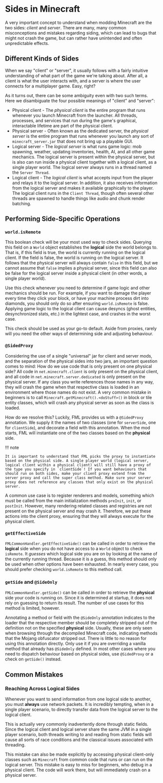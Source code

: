 Sides in Minecraft
===================

A very important concept to understand when modding Minecraft are the two sides: *client* and *server*. There are many, many common misconceptions and mistakes regarding siding, which can lead to bugs that might not crash the game, but can rather have unintended and often unpredictable effects.

Different Kinds of Sides
------------------------

When we say "client" or "server", it usually follows with a fairly intuitive understanding of what part of the game we're talking about. After all, a client is what the user interacts with, and a server is where the user connects for a multiplayer game. Easy, right?

As it turns out, there can be some ambiguity even with two such terms. Here we disambiguate the four possible meanings of "client" and "server":

* Physical client - The *physical client* is the entire program that runs whenever you launch Minecraft from the launcher. All threads, processes, and services that run during the game's graphical, interactable lifetime are part of the physical client.
* Physical server - Often known as the dedicated server, the *physical server* is the entire program that runs whenever you launch any sort of `minecraft_server.jar` that does not bring up a playable GUI.
* Logical server - The *logical server* is what runs game logic: mob spawning, weather, updating inventories, health, AI, and all other game mechanics. The logical server is present within the physical server, but is also can run inside a physical client together with a logical client, as a single player world. The logical server always runs in a thread named the `Server Thread`.
* Logical client - The *logical client* is what accepts input from the player and relays it to the logical server. In addition, it also receives information from the logical server and makes it available graphically to the player. The logical client runs in the `Client Thread`, though often several other threads are spawned to handle things like audio and chunk render batching.

Performing Side-Specific Operations
-----------------------------------

### `world.isRemote`

This boolean check will be your most used way to check sides. Querying this field on a `World` object establishes the  **logical** side the world belongs to. That is, if this field is true, the world is currently running on the logical client. If the field is false, the world is running on the logical server. It follows that the physical server will always contain `false` in this field, but we cannot assume that `false` implies a physical server, since this field can also be false for the logical server inside a physical client (in other words, a single player world).

Use this check whenever you need to determine if game logic and other mechanics should be run. For example, if you want to damage the player every time they click your block, or have your machine process dirt into diamonds, you should only do so after ensuring `world.isRemote` is false. Applying game logic to the logical client can cause desyncs (ghost entities, desynchronized stats, etc.) in the lightest case, and crashes in the worst case.

This check should be used as your go-to default. Aside from proxies, rarely will you need the other ways of determining side and adjusting behaviour.

### `@SidedProxy`

Considering the use of a single "universal" jar for client and server mods, and the separation of the physical sides into two jars, an important question comes to mind: How do we use code that is only present on one physical side? All code in `net.minecraft.client` is only present on the physical client, and all code in `net.minecraft.server.dedicated` is only present on the physical server. If any class you write references those names in any way, they will crash the game when that respective class is loaded in an environment where those names do not exist. A very common mistake in beginners is to call `Minecraft.getMinecraft().<doStuff>()` in block or tile entity classes, which will crash any physical server as soon as the class is loaded.

How do we resolve this? Luckily, FML provides us with a `@SidedProxy` annotation. We supply it the names of two classes (one for `serverSide`, one for `clientSide`), and decorate a field with this annotation. When the mod starts, FML will instantiate one of the two classes based on the **physical** side.

!!! note

    It is important to understand that FML picks the proxy to instantiate based on the physical side. A single player world (logical server, logical client within a physical client) will still have a proxy of the type you specify in `clientSide`! If you want behaviours that should run on both sides, make your client proxy extend from the server proxy and call the super class method. Make sure your server proxy does not reference any classes that only exist on the physical server.

A common use case is to register renderers and models, something which must be called from the main initialization methods `preInit`, `init`, or `postInit`. However, many rendering related classes and registries are not present on the physical server and may crash it. Therefore, we put these actions into the client proxy, ensuring that they will always execute for the physical client.

### `getEffectiveSide`

`FMLCommonHandler.getEffectiveSide()` can be called in order to retrieve the **logical** side when you do not have access to a `World` object to check `isRemote`. It *guesses* which logical side you are on by looking at the name of the currently running thread. Because it is a guess, this method should only be used when other options have been exhausted. In nearly every case, you should prefer checking `world.isRemote` to this method call.

### `getSide` and `@SideOnly`

`FMLCommonHandler.getSide()` can be called in order to retrieve the **physical** side your code is running on. Since it is determined at startup, it does not rely on guessing to return its result. The number of use cases for this method is limited, however.

Annotating a method or field with the `@SideOnly` annotation indicates to the loader that the respective member should be completely stripped out of the definition not on the specified **physical** side. Usually, these are only seen when browsing through the decompiled Minecraft code, indicating methods that the Mojang obfuscator stripped out. There is little to no reason for using this annotation directly. Only use it if you are overriding a vanilla method that already has `@SideOnly` defined. In most other cases where you need to dispatch behaviour based on physical sides, use `@SidedProxy` or a check on `getSide()` instead.

Common Mistakes
---------------

### Reaching Across Logical Sides

Whenever you want to send information from one logical side to another, you must **always** use network packets. It is incredibly tempting, when in a single player scenario, to directly transfer data from the logical server to the logical client.

This is actually very commonly inadvertently done through static fields. Since the logical client and logical server share the same JVM in a single player scenario, both threads writing to and reading from static fields will cause all sorts of race conditions and the classical issues associated with threading.

This mistake can also be made explicitly by accessing physical client-only classes such as `Minecraft` from common code that runs or can run on the logical server. This mistake is easy to miss for beginners, who debug in a physical client. The code will work there, but will immediately crash on a physical server.
